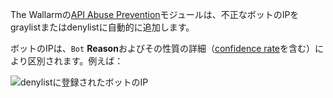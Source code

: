The Wallarmの[API Abuse Prevention](../../api-abuse-prevention/overview.md)モジュールは、不正なボットのIPをgraylistまたはdenylistに自動的に追加します。

ボットのIPは、`Bot` **Reason**およびその性質の詳細（[confidence rate](../../api-abuse-prevention/overview.md#how-api-abuse-prevention-works)を含む）により区別されます。例えば：

![denylistに登録されたボットのIP](../../images/about-wallarm-waf/abi-abuse-prevention/denylisted-bot-ips.png)